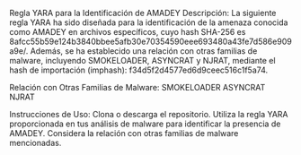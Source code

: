 Regla YARA para la Identificación de AMADEY
Descripción:
La siguiente regla YARA ha sido diseñada para la identificación de la amenaza conocida como AMADEY en archivos específicos, cuyo hash SHA-256 es 8afcc55b59e124b3840bbee5afb30e70354590eee693480a43fe7d586e909a9e/. Además, se ha establecido una relación con otras familias de malware, incluyendo SMOKELOADER, ASYNCRAT y NJRAT, mediante el hash de importación (imphash): f34d5f2d4577ed6d9ceec516c1f5a74.

Relación con Otras Familias de Malware:
SMOKELOADER
ASYNCRAT
NJRAT

Instrucciones de Uso:
Clona o descarga el repositorio.
Utiliza la regla YARA proporcionada en tus análisis de malware para identificar la presencia de AMADEY.
Considera la relación con otras familias de malware mencionadas.
